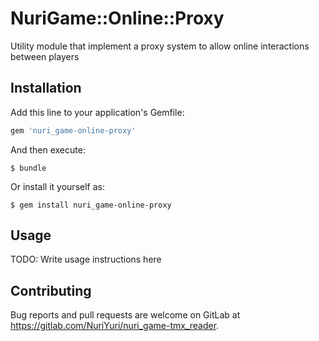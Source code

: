 # NuriGame::Online::Proxy

Utility module that implement a proxy system to allow online interactions between players
## Installation

Add this line to your application's Gemfile:

```ruby
gem 'nuri_game-online-proxy'
```

And then execute:

    $ bundle

Or install it yourself as:

    $ gem install nuri_game-online-proxy

## Usage

TODO: Write usage instructions here

## Contributing

Bug reports and pull requests are welcome on GitLab at https://gitlab.com/NuriYuri/nuri_game-tmx_reader.
